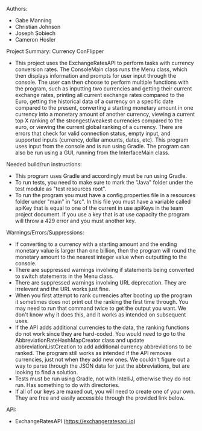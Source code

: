 Authors:
- Gabe Manning
- Christian Johnson
- Joseph Sobiech
- Cameron Hosler

Project Summary: Currency ConFlipper
- This project uses the ExchangeRatesAPI to perform tasks with currency conversion rates. The ConsoleMain class runs the 
Menu class, which then displays information and prompts for user input through the console. The user can then choose to 
perform multiple functions with the program, such as inputting two currencies and getting their current exchange rates, 
printing all current exchange rates compared to the Euro, getting the historical data of a currency on a specific date 
compared to the present, converting a starting monetary amount in one currency into a monetary amount of another currency, 
viewing a current top X ranking of the strongest/weakest currencies compared to the euro, or viewing the current global
ranking of a currency. There are errors that check for valid connection status, empty input, and supported inputs 
(currency, dollar amounts, dates, etc). This program uses input from the console and is run using Gradle. The program can
also be run using a GUI, running from the InterfaceMain class. 

Needed build/run instructions:
- This program uses Gradle and accordingly must be run using Gradle.
- To run tests, you need to make sure to mark the "Java" folder under the test module as "test resources root".
- To run the program you must have a config.properties file in a resources folder under "main" in "src". In this 
file you must have a variable called apiKey that is equal to one of the current in use apiKeys in the team project 
document. If you use a key that is at use capacity the program will throw a 429 error and you must another key.

Warnings/Errors/Suppressions:
- If converting to a currency with a starting amount and the ending monetary value is larger than one billion, then the
program will round the monetary amount to the nearest integer value when outputting to the console.
- There are suppressed warnings involving if statements being converted to switch statements in the Menu class.
- There are suppressed warnings involving URL deprecation. They are irrelevant and the URL works just fine.
- When you first attempt to rank currencies after booting up the program it sometimes does not print out the ranking 
the first time through. You may need to run that command twice to get the output you want. We don't know why it does 
this, and it works as intended on subsequent uses.
- If the API adds additional currencies to the data, the ranking functions do not work since they are hard-coded. You
would need to go to the AbbreviationRateHashMapCreator class and update abbreviationListCreation to add additional 
currency abbreviations to be ranked. The program still works as intended if the API removes currencies, just not 
when they add new ones. We couldn't figure out a way to parse through the JSON data for just the abbreviations, but are 
looking to find a solution.
- Tests must be run using Gradle, not with IntelliJ, otherwise they do not run. Has something to do with directories.
- If all of our keys are maxed out, you will need to create one of your own. They are free and easily accessible through
the provided link below.

API:
- ExchangeRatesAPI (https://exchangeratesapi.io) 
